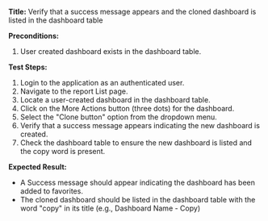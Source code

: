 **Title:** Verify that a success message appears and the cloned dashboard is listed in the dashboard table

**Preconditions:**
1. User created dashboard exists in the dashboard table.


**Test Steps:**
1. Login to the application as an authenticated user.
2. Navigate to the report List page.
3. Locate a user-created dashboard in the dashboard table.
4. Click on the More Actions button (three dots) for the dashboard.
5. Select the "Clone button" option from the dropdown menu.
6. Verify that a success message appears indicating the new dashboard is created.
7. Check the dashboard table to ensure the new dashboard is listed and the copy word is present.


**Expected Result:**
* A Success message should appear indicating the dashboard has been added to favorites.
* The cloned dashboard should be listed in the dashboard table with the word "copy" in its title (e.g., Dashboard Name - Copy)